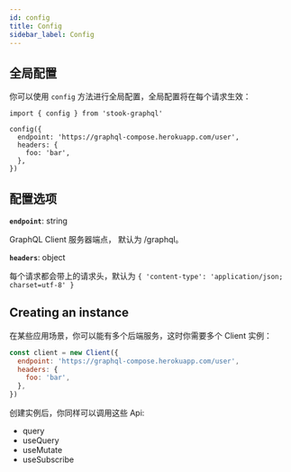 ```yaml
---
id: config
title: Config
sidebar_label: Config
---
```


## 全局配置

你可以使用 `config` 方法进行全局配置，全局配置将在每个请求生效：

```tsx
import { config } from 'stook-graphql'

config({
  endpoint: 'https://graphql-compose.herokuapp.com/user',
  headers: {
    foo: 'bar',
  },
})
```

## 配置选项

**`endpoint`**: string

GraphQL Client 服务器端点， 默认为 /graphql。

**`headers`**: object

每个请求都会带上的请求头，默认为 `{ 'content-type': 'application/json; charset=utf-8' }`

## Creating an instance

在某些应用场景，你可以能有多个后端服务，这时你需要多个 Client 实例：

```js
const client = new Client({
  endpoint: 'https://graphql-compose.herokuapp.com/user',
  headers: {
    foo: 'bar',
  },
})
```

创建实例后，你同样可以调用这些 Api:

- query
- useQuery
- useMutate
- useSubscribe
